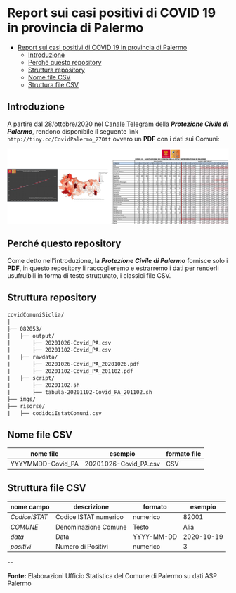 # Report sui casi positivi di COVID 19 in provincia di Palermo

<!-- TOC -->

- [Report sui casi positivi di COVID 19 in provincia di Palermo](#report-sui-casi-positivi-di-covid-19-in-provincia-di-palermo)
  - [Introduzione](#introduzione)
  - [Perché questo repository](#perché-questo-repository)
  - [Struttura repository](#struttura-repository)
  - [Nome file CSV](#nome-file-csv)
  - [Struttura file CSV](#struttura-file-csv)

<!-- /TOC -->

## Introduzione

A partire dal 28/ottobre/2020 nel [Canale Telegram](https://t.me/ProtezioneCivilePalermo) della _**Protezione Civile di Palermo**_, rendono disponibile il seguente link `http://tiny.cc/CovidPalermo_27Ott` ovvero un **PDF** con i dati sui Comuni:

![](imgs/img_01.png)

## Perché questo repository

Come detto nell'introduzione, la _**Protezione Civile di Palermo**_ fornisce solo i **PDF**, in questo repository li raccoglieremo e estrarremo i dati per renderli usufruibili in forma di testo strutturato, i classici file CSV.

## Struttura repository

```
covidComuniSiclia/
│
├── 082053/
│   ├── output/
|       ├── 20201026-Covid_PA.csv
|       ├── 20201102-Covid_PA.csv
|   ├── rawdata/
|       ├── 20201026-Covid_PA_20201026.pdf
|       ├── 20201102-Covid_PA_201102.pdf
|   ├── script/
|       ├── 20201102.sh
|       ├── tabula-20201102-Covid_PA_201102.sh
├── imgs/
├── risorse/
|   ├── codidciIstatComuni.csv
```

## Nome file CSV

nome file | esempio | formato file
----------|---------|------------
YYYYMMDD-Covid_PA|20201026-Covid_PA.csv| CSV

## Struttura file CSV

nome campo    | descrizione | formato | esempio
--------------|-------------|---------|-------
_CodiceISTAT_   | Codice ISTAT numerico | numerico | 82001
_COMUNE_        | Denominazione Comune | Testo | Alia
_data_          | Data| YYYY-MM-DD | 2020-10-19
_positivi_      | Numero di Positivi | numerico | 3

--

**Fonte:** Elaborazioni Ufficio Statistica del Comune di Palermo su dati ASP Palermo

